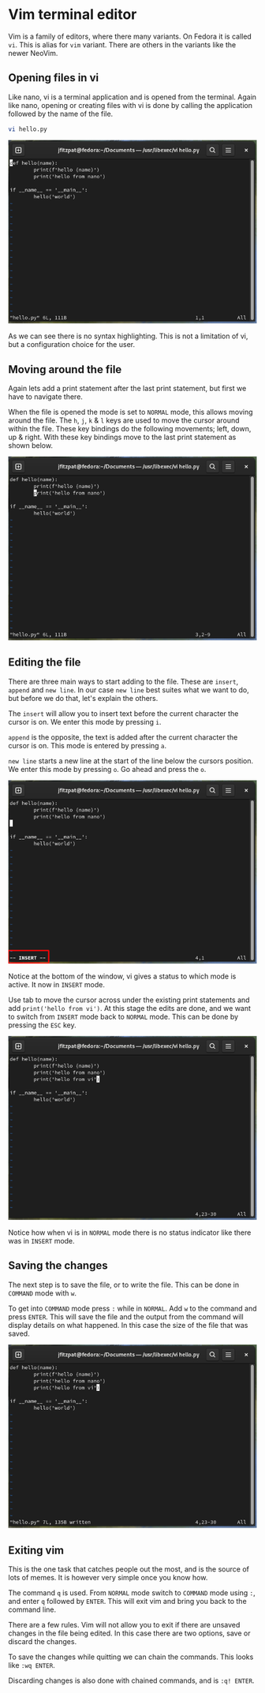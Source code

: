 # Vim terminal editor

Vim is a family of editors, where there many variants.
On Fedora it is called `vi`. 
This is alias for `vim` variant.
There are others in the variants like the newer NeoVim.

## Opening files in vi

Like nano, vi is a terminal application and is opened from the terminal.
Again like nano, opening or creating files with vi is done by calling the application followed by the name of the file.
```sh
vi hello.py
```

![vi with file opened](img/01-initial_vi.png)

As we can see there is no syntax highlighting.
This is not a limitation of vi, but a configuration choice for the user.

## Moving around the file
Again lets add a print statement after the last print statement, but first we have to navigate there.

When the file is opened the mode is set to `NORMAL` mode, this allows moving around the file.
The `h`, `j`, `k` & `l` keys are used to move the cursor around within the file.
These key bindings do the following movements; left, down, up & right.
With these key bindings move to the last print statement as shown below.

![Cursor at print line](img/02-cursor_vi.png)

## Editing the file
There are three main ways to start adding to the file.
These are `insert`, `append` and `new line`.
In our case `new line` best suites what we want to do, but before we do that, let's explain the others.

The `insert` will allow you to insert text before the current character the cursor is on.
We enter this mode by pressing `i`.

`append` is the opposite, the text is added after the current character the cursor is on. 
This mode is entered by pressing `a`.

`new line` starts a new line at the start of the line below the cursors position.
We enter this mode by pressing `o`.
Go ahead and press the `o`.

![Vi in insert mode](img/03-insert_vi.png)

Notice at the bottom of the window, vi gives a status to which mode is active. 
It now in `INSERT` mode.

Use tab to move the cursor across under the existing print statements and add `print('hello from vi')`.
At this stage the edits are done, and we want to switch from `INSERT` mode back to `NORMAL` mode.
This can be done by pressing the `ESC` key.

![Vi back in normal mode](img/04-edited_vi.png)

Notice how when vi is in `NORMAL` mode there is no status indicator like there was in `INSERT` mode.

## Saving the changes
The next step is to save the file, or to write the file.
This can be done in `COMMAND` mode with `w`.

To get into `COMMAND` mode press `:` while in `NORMAL`.
Add `w` to the command and press `ENTER`.
This will save the file and the output from the command will display details on what happened. 
In this case the size of the file that was saved. 

![Vi back in normal mode](img/05-save_vi.png)

## Exiting vim
This is the one task that catches people out the most, and is the source of lots of memes.
It is however very simple once you know how.

The command `q` is used.
From `NORMAL` mode switch to `COMMAND` mode using `:`, and enter `q` followed by `ENTER`.
This will exit vim and bring you back to the command line.

There are a few rules.
Vim will not allow you to exit if there are unsaved changes in the file being edited.
In this case there are two options, save or discard the changes.

To save the changes while quitting we can chain the commands.
This looks like `:wq ENTER`.

Discarding changes is also done with chained commands, and is `:q! ENTER`.
